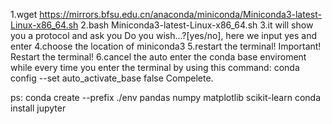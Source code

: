 1.wget https://mirrors.bfsu.edu.cn/anaconda/miniconda/Miniconda3-latest-Linux-x86_64.sh
2.bash Miniconda3-latest-Linux-x86_64.sh
3.it will show you a protocol and ask you Do you wish...?[yes/no], here we input yes and enter
4.choose the location of miniconda3
5.restart the terminal! Important! Restart the terminal!
6.cancel the auto enter the conda base enviroment while every time you enter the terminal by using this command:
	conda config --set auto_activate_base false
Compelete.

ps:
	conda create --prefix ./env pandas numpy matplotlib scikit-learn
	conda install jupyter